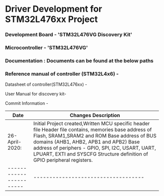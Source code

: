 # Driver Development for STM32L476xx Project
### Development Board 	- 	 'STM32L476VG Discovery Kit'
### Microcontroller 	-	'STM32L476VG'

### Documentation : Documents can be found at the below paths
### Reference manual of controller (STM32L4x6) - 
	
Datasheet of controller(STM32L476xx) - 
	
User Manual for discovery kit- 

Commit Information - 

|**Date**				| 		**Changes Description**		|
|-----------------------|-----------------------------------|
|26-April-2020: 		|	Initial Project created,Written MCU specific header file Header file contains, memories base address of Flash, SRAM1,SRAM2 and ROM Base address of BUS domains (AHB1, AHB2, APB1 and APB2) Base address of periphers - GPIO, SPI, I2C, USART, UART, LPUART, EXTI and SYSCFG		Structure definition of GPIO peripheral registers.|
|-----------------------|-----------------------------------|
